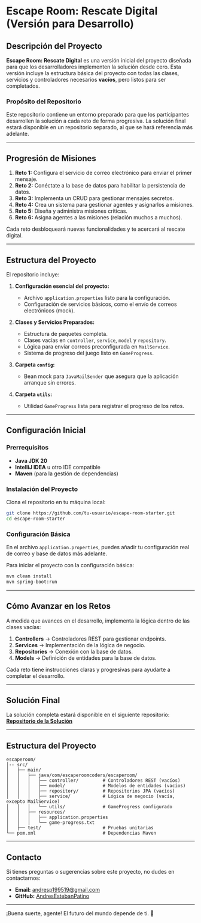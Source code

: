 
# Escape Room: Rescate Digital (Versión para Desarrollo)

## Descripción del Proyecto
**Escape Room: Rescate Digital** es una versión inicial del proyecto diseñada para que los desarrolladores implementen la solución desde cero. Esta versión incluye la estructura básica del proyecto con todas las clases, servicios y controladores necesarios **vacíos**, pero listos para ser completados.

### Propósito del Repositorio
Este repositorio contiene un entorno preparado para que los participantes desarrollen la solución a cada reto de forma progresiva. La solución final estará disponible en un repositorio separado, al que se hará referencia más adelante.

---

## Progresión de Misiones
1. **Reto 1:** Configura el servicio de correo electrónico para enviar el primer mensaje.
2. **Reto 2:** Conéctate a la base de datos para habilitar la persistencia de datos.
3. **Reto 3:** Implementa un CRUD para gestionar mensajes secretos.
4. **Reto 4:** Crea un sistema para gestionar agentes y asignarlos a misiones.
5. **Reto 5:** Diseña y administra misiones críticas.
6. **Reto 6:** Asigna agentes a las misiones (relación muchos a muchos).

Cada reto desbloqueará nuevas funcionalidades y te acercará al rescate digital.

---

## Estructura del Proyecto
El repositorio incluye:

1. **Configuración esencial del proyecto:**
   - Archivo `application.properties` listo para la configuración.
   - Configuración de servicios básicos, como el envío de correos electrónicos (mock).

2. **Clases y Servicios Preparados:**
   - Estructura de paquetes completa.
   - Clases vacías en `controller`, `service`, `model` y `repository`.
   - Lógica para enviar correos preconfigurada en `MailService`.
   - Sistema de progreso del juego listo en `GameProgress`.

3. **Carpeta `config`:**
   - Bean mock para `JavaMailSender` que asegura que la aplicación arranque sin errores.

4. **Carpeta `utils`:**
   - Utilidad `GameProgress` lista para registrar el progreso de los retos.

---

## Configuración Inicial

### Prerrequisitos
- **Java JDK 20**
- **IntelliJ IDEA** u otro IDE compatible
- **Maven** (para la gestión de dependencias)

### Instalación del Proyecto
Clona el repositorio en tu máquina local:

```bash
git clone https://github.com/tu-usuario/escape-room-starter.git
cd escape-room-starter
```

### Configuración Básica
En el archivo `application.properties`, puedes añadir tu configuración real de correo y base de datos más adelante.

Para iniciar el proyecto con la configuración básica:
```bash
mvn clean install
mvn spring-boot:run
```

---

## Cómo Avanzar en los Retos
A medida que avances en el desarrollo, implementa la lógica dentro de las clases vacías:

1. **Controllers** → Controladores REST para gestionar endpoints.
2. **Services** → Implementación de la lógica de negocio.
3. **Repositories** → Conexión con la base de datos.
4. **Models** → Definición de entidades para la base de datos.

Cada reto tiene instrucciones claras y progresivas para ayudarte a completar el desarrollo.

---

## Solución Final
La solución completa estará disponible en el siguiente repositorio:
[**Repositorio de la Solución**]([https://github.com/AndresEstebanPatino/escaperoom-java-solution](https://github.com/AndresEstebanPatino/escaperoom-java-solution))

---

## Estructura del Proyecto
```
escaperoom/
│-- src/
│   ├── main/
│   │   ├── java/com/escaperoomcoders/escaperoom/
│   │   │   ├── controller/         # Controladores REST (vacíos)
│   │   │   ├── model/              # Modelos de entidades (vacíos)
│   │   │   ├── repository/         # Repositorios JPA (vacíos)
│   │   │   ├── service/            # Lógica de negocio (vacía, excepto MailService)
│   │   │   └── utils/              # GameProgress configurado
│   │   ├── resources/
│   │   │   ├── application.properties
│   │   │   └── game-progress.txt
│   ├── test/                       # Pruebas unitarias
└── pom.xml                         # Dependencias Maven
```

---


## Contacto
Si tienes preguntas o sugerencias sobre este proyecto, no dudes en contactarnos:
- **Email:** andresp199519@gmail.com
- **GitHub:** [AndresEstebanPatino](https://github.com/AndresEstebanPatino)

---

¡Buena suerte, agente! El futuro del mundo depende de ti. 🚀

